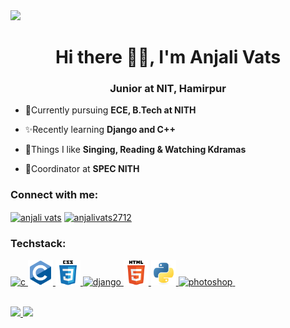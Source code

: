<img src="https://user-images.githubusercontent.com/77090512/135128149-1f726a3f-6570-4c0e-8376-7ac57d5968b4.png">
<h1 align="center">Hi there 👋🏻, I'm Anjali Vats</h1>
<h3 align="center">Junior at NIT, Hamirpur</h3>

- 🏤Currently pursuing **ECE, B.Tech at NITH**

- ✨Recently learning **Django and C++**

- 🎵Things I like **Singing, Reading & Watching Kdramas**

- 🔰Coordinator at **SPEC NITH**

<h3 align="left">Connect with me:</h3>
<p align="left">
<a href="https://linkedin.com/in/anjali-vats-188305206" target="blank"><img align="center" src="https://user-images.githubusercontent.com/77090512/118822341-b3432900-b8d5-11eb-9a8d-54008053ad05.png" alt="anjali vats" height="60" width="60" /></a>
<a href="https://www.hackerrank.com/anjalivats2712" target="blank"><img align="center" src="https://user-images.githubusercontent.com/77090512/118822698-0026ff80-b8d6-11eb-9fe9-36b6d8611a65.png" alt="anjalivats2712" height="50" width="50" /></a>

</p>

<h3 align="left">Techstack:</h3>
<p align="left"> <a href="https://www.cprogramming.com/" target="_blank"> <img src="https://user-images.githubusercontent.com/77090512/226096792-21b21063-254f-482a-aa34-3d7ed4590ba7.png" alt="c" width="42" height="42"/> </a> <a href="https://www.w3schools.com/css/" target="_blank"> <img src="https://raw.githubusercontent.com/devicons/devicon/master/icons/c/c-original.svg" alt="c" width="40" height="40"/> </a> <a href="https://www.w3schools.com/css/" target="_blank"> <img src="https://raw.githubusercontent.com/devicons/devicon/master/icons/css3/css3-original-wordmark.svg" alt="css3" width="40" height="40"/> </a> <a href="https://www.djangoproject.com/" target="_blank"> <img src="https://user-images.githubusercontent.com/77090512/124136426-650f7100-daa2-11eb-8153-b63373c6bdf8.png" alt="django" width="40" height="40"/> </a> <a href="https://www.w3.org/html/" target="_blank"> <img src="https://raw.githubusercontent.com/devicons/devicon/master/icons/html5/html5-original-wordmark.svg" alt="html5" width="40" height="40"/> </a> <a href="https://www.python.org" target="_blank"> <img src="https://raw.githubusercontent.com/devicons/devicon/master/icons/python/python-original.svg" alt="python" width="40" height="40"/> </a><a href="https://www.photoshop.com/en" target="_blank"> <img src="https://user-images.githubusercontent.com/77090512/124137748-9c325200-daa3-11eb-9ea7-b0fba28a684e.png" alt="photoshop" width="45" height="45"/> </a><a href="https://www.javascript.com/en" target="_blank"> <img src="https://user-images.githubusercontent.com/77090512/124137737-9a688e80-daa3-11eb-9e87-08256990f83b.png" alt="" width="javascript45" height="45"/> </a> </p>
<a href="https://github.com/anjalivats2712">
  <br>
  <img height="180em" src="https://github-readme-stats.vercel.app/api?username=anjalivats2712&theme=buefy&show_icons=true" />
  <img height="180em" src="https://github-readme-stats.vercel.app/api/top-langs/?username=anjalivats2712&theme=buefy&layout=compact" />
</a>
